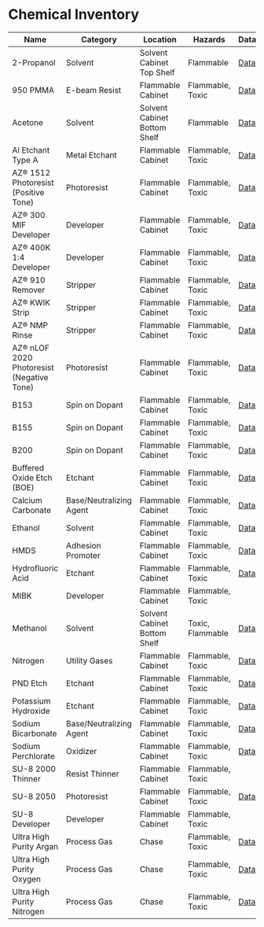# Chemical Inventory

| Name | Category | Location | Hazards | Datasheet | SDS |
|------|----------|----------|---------|-----------|-----|
| 2-Propanol | Solvent | Solvent Cabinet Top Shelf | Flammable | [Datasheet](https://www.fishersci.com/shop/products/acetone-certified-acs-fisher-chemical-12/A181) | [SDS](https://www.fishersci.com/store/msds?partNumber=A181&productDescription=ACETONE+CERTIFIED+ACS+1L&vendorId=VN00033897&countryCode=US&language=en) |
| 950 PMMA | E-beam Resist | Flammable Cabinet | Flammable, Toxic | [Datasheet]() |[SDS]() |
| Acetone | Solvent | Solvent Cabinet Bottom Shelf | Flammable | [Datasheet](https://www.fishersci.com/shop/products/acetone-certified-acs-fisher-chemical-12/A18P4?searchHijack=true&searchTerm=acetone-certified-acs-fisher-chemical-12&searchType=Rapid&matchedCatNo=A18P4) | [SDS](https://www.fishersci.com/store/msds?partNumber=A18P4&productDescription=ACETONE+ACS+4L&vendorId=VN00033897&countryCode=US&language=en) |
| Al Etchant Type A | Metal Etchant  | Flammable Cabinet | Flammable, Toxic | [Datasheet]() |[SDS]() |
| AZ® 1512 Photoresist (Positive Tone) | Photoresist | Flammable Cabinet | Flammable, Toxic | [Datasheet](https://www.microchemicals.com/dokumente/datenblaetter/tds/merck/en/tds_az_1500_series.pdf) | |
| AZ® 300 MIF Developer | Developer | Flammable Cabinet | Flammable, Toxic | [Datasheet](https://www.microchemicals.com/dokumente/datenblaetter/tds/merck/en/tds_az_mif_developer.pdf) | |
| AZ® 400K 1:4 Developer | Developer | Flammable Cabinet | Flammable, Toxic | [Datasheet](https://www.microchemicals.com/dokumente/datenblaetter/tds/merck/en/tds_az_400k_developer.pdf) | |
| AZ® 910 Remover | Stripper | Flammable Cabinet | Flammable, Toxic | [Datasheet](https://www.microchemicals.com/dokumente/datenblaetter/tds/merck/en/tds_az_400k_developer.pdf) | |
| AZ® KWIK Strip | Stripper | Flammable Cabinet | Flammable, Toxic | [Datasheet](https://www.microchemicals.com/dokumente/application_notes/photoresist_removal.pdf) | |
| AZ® NMP Rinse | Stripper | Flammable Cabinet | Flammable, Toxic | [Datasheet](https://www.microchemicals.com/dokumente/application_notes/photoresist_removal.pdf) | |
| AZ® nLOF 2020 Photoresist (Negative Tone) | Photoresist | Flammable Cabinet | Flammable, Toxic | [Datasheet](https://www.microchemicals.com/dokumente/datenblaetter/tds/merck/en/tds_az_nlof2000_series.pdf) | |
| B153 |Spin on Dopant| Flammable Cabinet | Flammable, Toxic | [Datasheet]() |[SDS]() |
| B155 |Spin on Dopant| Flammable Cabinet | Flammable, Toxic | [Datasheet]() |[SDS]() |
| B200 |Spin on Dopant| Flammable Cabinet | Flammable, Toxic | [Datasheet]() |[SDS]() |
| Buffered Oxide Etch (BOE) | Etchant | Flammable Cabinet | Flammable, Toxic | [Datasheet]() |[SDS]() |
| Calcium Carbonate | Base/Neutralizing Agent| Flammable Cabinet | Flammable, Toxic | [Datasheet]() |[SDS]() |
| Ethanol | Solvent | Flammable Cabinet | Flammable, Toxic | [Datasheet]() |[SDS]() |
| HMDS| Adhesion Promoter | Flammable Cabinet | Flammable, Toxic | [Datasheet]() |[SDS]() |
| Hydrofluoric Acid |Etchant| Flammable Cabinet | Flammable, Toxic | [Datasheet]() |[SDS]() |
| MIBK | Developer | Flammable Cabinet | Flammable, Toxic | |[SDS](https://www.nano.pitt.edu/sites/default/files/MSDS/Developers/MBIKIPA%20MSDS.pdf) |
| Methanol | Solvent | Solvent Cabinet Bottom Shelf | Toxic, Flammable | [Datasheet](https://www.fishersci.com/shop/products/methanol-certified-acs-fisher-chemical-10/A43420?searchHijack=true&searchTerm=methanol-certified-acs-fisher-chemical-10&searchType=Rapid&matchedCatNo=A43420) | [SDS](https://www.fishersci.com/store/msds?partNumber=A43420&productDescription=METHANOL+ACS+IN+SPEC+20L+DRUM&vendorId=VN00033897&countryCode=US&language=en) |
| Nitrogen | Utility Gases | Flammable Cabinet | Flammable, Toxic | [Datasheet]() |[SDS]() |
| PND Etch | Etchant | Flammable Cabinet | Flammable, Toxic | [Datasheet]() |[SDS]() |
| Potassium Hydroxide | Etchant | Flammable Cabinet | Flammable, Toxic | [Datasheet]() |[SDS]() |
| Sodium Bicarbonate| Base/Neutralizing Agent | Flammable Cabinet | Flammable, Toxic | [Datasheet]() |[SDS]() |
| Sodium Perchlorate| Oxidizer | Flammable Cabinet | Flammable, Toxic | [Datasheet]() |[SDS]() |
| SU-8 2000 Thinner | Resist Thinner | Flammable Cabinet | Flammable, Toxic | |[SDS](https://kayakuam.com/wp-content/uploads/2019/08/SDS_SU-8-2000-Thinner_-_EU.pdf) |
| SU-8 2050 | Photoresist | Flammable Cabinet | Flammable, Toxic | [Datasheet](https://kayakuam.com/wp-content/uploads/2020/08/KAM-SU-8-2000-2025-2075-Datasheet.8.19.20-final.pdf) |[SDS](https://kayakuam.com/wp-content/uploads/2019/08/SDS_SU-8-2000-Series-Resists_-_GB.pdf) |
| SU-8 Developer | Developer| Flammable Cabinet | Flammable, Toxic | |[SDS](https://kayakuam.com/wp-content/uploads/2019/08/SDS_SU-8-Developer_-_EU.pdf) |
| Ultra High Purity Argan | Process Gas | Chase | Flammable, Toxic | [Datasheet]() |[SDS]() |
| Ultra High Purity Oxygen | Process Gas | Chase | Flammable, Toxic | [Datasheet]() |[SDS]() |
| Ultra High Purity Nitrogen | Process Gas | Chase | Flammable, Toxic | [Datasheet]() |[SDS]() |

